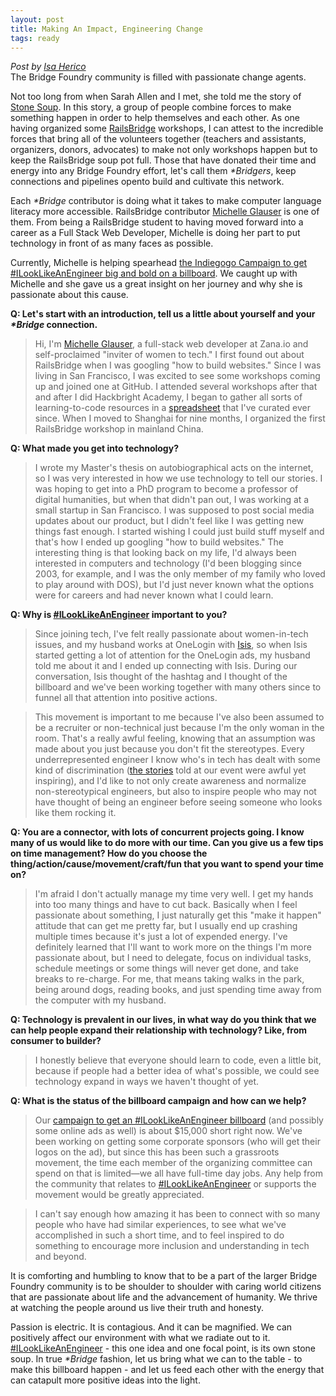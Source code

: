 ```yaml
---
layout: post
title: Making An Impact, Engineering Change
tags: ready
---
```

*Post by [Isa Herico](http://www.twitter.com/msherico)*<br>
The Bridge Foundry community is filled with passionate change agents.

Not too long from when Sarah Allen and I met, she told me the story of [Stone Soup](https://en.wikipedia.org/wiki/Stone_Soup).  In this story, a group of people combine forces to make something happen in order to help themselves and each other.
As one having organized ​some [​RailsBridge](http://railsbridge.org/) workshops, I can attest to the incredible forces that bring all of the volunteers together (teachers and assistants, organizers, donors, advocates) to make not only workshops happen but to keep the ​RailsBridge ​soup pot full.  ​Those that have donated their time and energy into any Bridge Foundry effort, let's call them *​\*Bridgers*,​​ ​keep connections ​and pipelines ​open​ to​ build and cultivate​ this network.

Each *\*Bridge* contributor is doing what it takes to make computer language literacy more accessible.  RailsBridge contributor [Michelle Glauser](http://www.michelleglauser.com/) is one  of them.  From being a RailsBridge student to having moved forward into a career as a Full Stack Web Developer, Michelle is doing her part to put technology in front of as many faces as possible.

Currently, Michelle is helping spearhead [the Indiegogo Campaign to get #ILookLikeAnEngineer big and bold on a billboard](https://www.indiegogo.com/projects/let-s-put-up-an-ilooklikeanengineer-billboard#/story).  We caught up with Michelle and she gave us a great insight on her journey and why she is passionate about this cause.

__Q: Let's start with an introduction, tell us a little about yourself and your *\*Bridge* connection.__

>Hi, I'm [Michelle Glauser](https://twitter.com/MichelleGlauser), a full-stack web developer at Zana.io and self-proclaimed "inviter of women to tech." I first found out about RailsBridge when I was googling "how to build websites." Since I was living in San Francisco, I was excited to see some workshops coming up and joined one at GitHub. I attended several workshops after that and after I did Hackbright Academy, I began to gather all sorts of learning-to-code resources in a [spreadsheet](http://michelleglauser.blogspot.com/2013/03/resources-for-learning-to-code-and.html) that I've curated ever since. When I moved to Shanghai for nine months, I organized the first RailsBridge workshop in mainland China.

__Q: What made you get into technology?__

>I wrote my Master's thesis on autobiographical acts on the internet, so I was very interested in how we use technology to tell our stories. I was hoping to get into a PhD program to become a professor of digital humanities, but when that didn't pan out, I was working at a small startup in San Francisco. I was supposed to post social media updates about our product, but I didn't feel like I was getting new things fast enough. I started wishing I could just build stuff myself and that's how I ended up googling "how to build websites." The interesting thing is that looking back on my life, I'd always been interested in computers and technology (I'd been blogging since 2003, for example, and I was the only member of my family who loved to play around with DOS), but I'd just never known what the options were for careers and had never known what I could learn.

__Q: Why is [#ILookLikeAnEngineer](https://www.indiegogo.com/projects/let-s-put-up-an-ilooklikeanengineer-billboard#/story) important to you?__

>Since joining tech, I've felt really passionate about women-in-tech issues, and my husband works at OneLogin with [Isis](https://twitter.com/isisanchalee), so when Isis started getting a lot of attention for the OneLogin ads, my husband told me about it and I ended up connecting with Isis. During our conversation, Isis thought of the hashtag and I thought of the billboard and we've been working together with many others since to funnel all that attention into positive actions.

>This movement is important to me because I've also been assumed to be a recruiter or non-technical just because I'm the only woman in the room. That's a really awful feeling, knowing that an assumption was made about you just because you don't fit the stereotypes. Every underrepresented engineer I know who's in tech has dealt with some kind of discrimination ([the stories](http://techcrunch.com/2015/08/14/the-ilooklikeanengineer-community-hosted-one-of-the-most-powerful-inspiring-tech-events-ive-ever-attended/) told at our event were awful yet inspiring), and I'd like to not only create awareness and normalize non-stereotypical engineers, but also to inspire people who may not have thought of being an engineer before seeing someone who looks like them rocking it.

__Q: You are a connector, with lots of concurrent projects going.  I know many of us would like to do more with our time. Can you give us a few tips on time management?  How do you choose the thing/action/cause/movement/craft/fun that you want to spend your time on?__

>I'm afraid I don't actually manage my time very well. I get my hands into too many things and have to cut back. Basically when I feel passionate about something, I just naturally get this "make it happen" attitude that can get me pretty far, but I usually end up crashing multiple times because it's just a lot of expended energy. I've definitely learned that I'll want to work more on the things I'm more passionate about, but I need to delegate, focus on individual tasks, schedule meetings or some things will never get done, and take breaks to re-charge. For me, that means taking walks in the park, being around dogs, reading books, and just spending time away from the computer with my husband.

__Q: Technology is prevalent in our lives, in what way do you think that we can help people expand their relationship with technology?  Like, from consumer to builder?__

>I honestly believe that everyone should learn to code, even a little bit, because if people had a better idea of what's possible, we could see technology expand in ways we haven't thought of yet.

__Q: What is the status of the billboard campaign and how can we help?__
>Our [campaign to get an #ILookLikeAnEngineer billboard](http://igg.me/at/i-look-like-an-engineer) (and possibly some online ads as well) is about $15,000 short right now. We've been working on getting some corporate sponsors (who will get their logos on the ad), but since this has been such a grassroots movement, the time each member of the organizing committee can spend on that is limited—we all have full-time day jobs. Any help from the community that relates to [#ILookLikeAnEngineer](http://igg.me/at/i-look-like-an-engineer) or supports the movement would be greatly appreciated.

>I can't say enough how amazing it has been to connect with so many people who have had similar experiences, to see what we've accomplished in such a short time, and to feel inspired to do something to encourage more inclusion and understanding in tech and beyond.

​It is comforting and humbling to know that to be a part of the larger Bridge Foundry community is to be shoulder to shoulder with caring world citizens that are passionate about life and the advancement of humanity.  We thrive at watching the people around us live their truth and honesty.

Passion is electric.  It is contagious.  And it can be magnified.​  ​We can positively affect our environment with what we radiate out to it.  [#ILookLikeAnEngineer](http://igg.me/at/i-look-like-an-engineer)  - this one idea and one focal point, is its own stone soup.  In true *\*Bridge* fashion, let us bring what we can to the table - to make this billboard happen - and let us feed each other with the energy that can catapult more positive ideas into the light.

